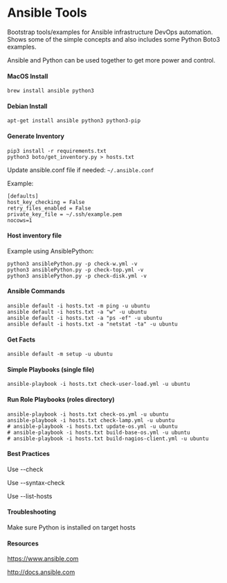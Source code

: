 # Ansible Tools

Bootstrap tools/examples for Ansible infrastructure DevOps automation.
Shows some of the simple concepts and also includes some Python Boto3 examples.

Ansible and Python can be used together to get more power and control.

#### MacOS Install

```
brew install ansible python3
```

#### Debian Install

```
apt-get install ansible python3 python3-pip
```

#### Generate Inventory

```
pip3 install -r requirements.txt
python3 boto/get_inventory.py > hosts.txt
```

Update ansible.conf file if needed: `~/.ansible.conf`

Example:
```
[defaults]
host_key_checking = False
retry_files_enabled = False
private_key_file = ~/.ssh/example.pem
nocows=1

```

#### Host inventory file

Example using AnsiblePython:

```
python3 ansiblePython.py -p check-w.yml -v
python3 ansiblePython.py -p check-top.yml -v
python3 ansiblePython.py -p check-disk.yml -v
```

#### Ansible Commands

```
ansible default -i hosts.txt -m ping -u ubuntu
ansible default -i hosts.txt -a "w" -u ubuntu
ansible default -i hosts.txt -a "ps -ef" -u ubuntu
ansible default -i hosts.txt -a "netstat -ta" -u ubuntu
```


#### Get Facts

```
ansible default -m setup -u ubuntu
```

#### Simple Playbooks (single file)

```
ansible-playbook -i hosts.txt check-user-load.yml -u ubuntu
```

#### Run Role Playbooks (roles directory)

```
ansible-playbook -i hosts.txt check-os.yml -u ubuntu
ansible-playbook -i hosts.txt check-lamp.yml -u ubuntu
# ansible-playbook -i hosts.txt update-os.yml -u ubuntu
# ansible-playbook -i hosts.txt build-base-os.yml -u ubuntu
# ansible-playbook -i hosts.txt build-nagios-client.yml -u ubuntu
```

#### Best Practices

Use --check

Use --syntax-check

Use --list-hosts

#### Troubleshooting

Make sure Python is installed on target hosts


#### Resources

https://www.ansible.com

http://docs.ansible.com
